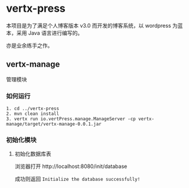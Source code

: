 # vertx-press
本项目是为了满足个人博客版本 v3.0 而开发的博客系统，以 wordpress 为蓝本，采用 Java 语言进行编写的。

亦是业余练手之作。

## vertx-manage

管理模块

### 如何运行

	1. cd ../vertx-press
	2. mvn clean install
	3. vertx run io.vertPress.manage.ManageServer -cp vertx-manage/target/vertx-manage-0.0.1.jar

### 初始化模块

1. 初始化数据库表

	浏览器打开 http://localhost:8080/init/database
		
	成功则返回 `Initialize the database successfully!`